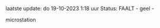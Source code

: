 laatste update: 
do 19-10-2023  1:18   uur 
Status: FAALT - geel - 
<div class="service Y">microstation</div>